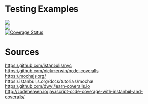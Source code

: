 # Testing Examples

<a href="https://codeclimate.com/github/RDAxRoadkill/TestExamples/maintainability"><img src="https://api.codeclimate.com/v1/badges/66a86a5b736cf753838e/maintainability" /></a><br>
<a href="https://travis-ci.org/RDAxRoadkill/TestExamples"><img src="https://travis-ci.org/RDAxRoadkill/TestExamples.svg?branch=master" /></a><br>
<a href='https://coveralls.io/github/RDAxRoadkill/TestExamples?branch=master'><img src='https://coveralls.io/repos/github/RDAxRoadkill/TestExamples/badge.svg?branch=master' alt='Coverage Status' /></a><br>
# Sources
https://github.com/istanbuljs/nyc<br>
https://github.com/nickmerwin/node-coveralls<br>
https://mochajs.org/<br>
https://istanbul.js.org/docs/tutorials/mocha/<br>
https://github.com/dwyl/learn-coveralls.io<br>
http://codeheaven.io/javascript-code-coverage-with-instanbul-and-coveralls/<br>
